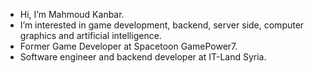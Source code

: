 - Hi, I’m Mahmoud Kanbar.
- I’m interested in game development, backend, server side, computer graphics and artificial intelligence.
- Former Game Developer at Spacetoon GamePower7.
- Software engineer and backend developer at IT-Land Syria.
<!---
MahmoudKanbar/MahmoudKanbar is a ✨ special ✨ repository because its `README.md` (this file) appears on your GitHub profile.
You can click the Preview link to take a look at your changes.
--->
